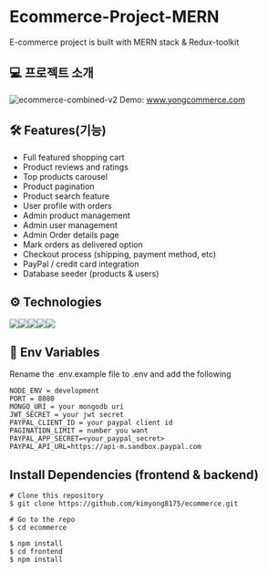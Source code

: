 # Ecommerce-Project-MERN
E-commerce project is built with MERN stack & Redux-toolkit

## 💻 프로젝트 소개
![ecommerce-combined-v2](https://github.com/kimyong8175/ecommerce/assets/98473560/087b1033-8db5-4d5f-a621-c55817b98c8a)
Demo: <a href='https://www.yongcommerce.com/'>www.yongcommerce.com</a>

## 🛠 Features(기능)
* Full featured shopping cart
*  Product reviews and ratings
* Top products carousel  
* Product pagination  
* Product search feature  
* User profile with orders  
* Admin product management 
* Admin user management  
* Admin Order details page 
* Mark orders as delivered option 
* Checkout process (shipping, payment method, etc) 
* PayPal / credit card integration 
* Database seeder (products & users)

## ⚙️ Technologies
<img src="https://img.shields.io/badge/React-000000?style=for-the-badge&logo=React&logoColor=#61DAFB"/><img src="https://img.shields.io/badge/MongoDB-47A248?style=for-the-badge&logo=MongoDB&logoColor=white"/><img src="https://img.shields.io/badge/Express-000000?style=for-the-badge&logo=Express&logoColor=white"/><img src="https://img.shields.io/badge/Node.js-43853D?style=for-the-badge&logo=node.js&logoColor=white"><img src="https://img.shields.io/badge/Redux-593D88?style=for-the-badge&logo=redux&logoColor=white"> 


## 🔐 Env Variables
Rename the .env.example file to .env and add the following
```
NODE_ENV = development
PORT = 8080
MONGO_URI = your mongodb uri
JWT_SECRET = your jwt secret
PAYPAL_CLIENT_ID = your paypal client id
PAGINATION_LIMIT = number you want
PAYPAL_APP_SECRET=<your_paypal_secret>
PAYPAL_API_URL=https://api-m.sandbox.paypal.com
```

## Install Dependencies (frontend & backend)
```
# Clone this repository
$ git clone https://github.com/kimyong8175/ecommerce.git

# Go to the repo
$ cd ecommerce

$ npm install
$ cd frontend
$ npm install
```
